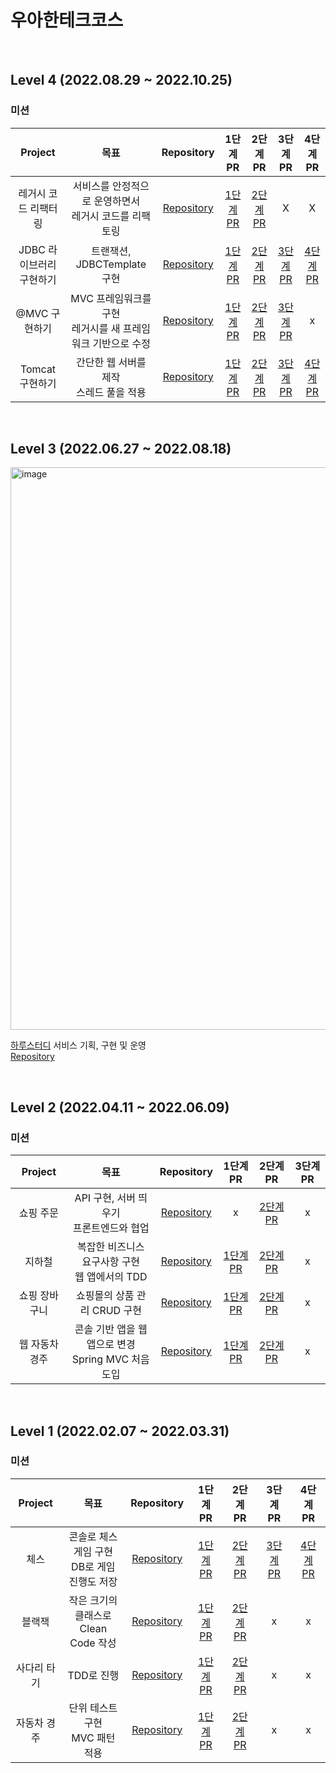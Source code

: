 # 우아한테크코스


<br>

## Level 4 (2022.08.29 ~ 2022.10.25)
### 미션
| Project | 목표 | Repository | 1단계 PR | 2단계 PR | 3단계 PR | 4단계 PR |
|:-----:|:-----:|:-----:|:-----:|:-----:|:-----:|:-----:|
|레거시 코드 리팩터링 <br>|서비스를 안정적으로 운영하면서<br> 레거시 코드를 리팩토링| [Repository](https://github.com/aak2075/jwp-refactoring)| [1단계 PR](https://github.com/woowacourse/jwp-refactoring/pull/455) | [2단계 PR](https://github.com/woowacourse/jwp-refactoring/pull/560) | X | X |
|JDBC 라이브러리 구현하기 <br>|트랜잭션, JDBCTemplate 구현| [Repository](https://github.com/aak2075/jwp-dashboard-jdbc)| [1단계 PR](https://github.com/woowacourse/jwp-dashboard-jdbc/pull/310) | [2단계 PR](https://github.com/woowacourse/jwp-dashboard-jdbc/pull/390) | [3단계 PR](https://github.com/woowacourse/jwp-dashboard-jdbc/pull/449) | [4단계 PR](https://github.com/woowacourse/jwp-dashboard-jdbc/pull/594)|
|@MVC 구현하기 <br>| MVC 프레임워크를 구현<br> 레거시를 새 프레임워크 기반으로 수정 |[Repository](https://github.com/aak2075/jwp-dashboard-mvc)| [1단계 PR](https://github.com/woowacourse/jwp-dashboard-mvc/pull/345) | [2단계 PR](https://github.com/woowacourse/jwp-dashboard-mvc/pull/458) | [3단계 PR](https://github.com/woowacourse/jwp-dashboard-mvc/pull/529) | x |
|Tomcat 구현하기 <br>| 간단한 웹 서버를 제작<br>스레드 풀을 적용 |[Repository](https://github.com/aak2075/jwp-dashboard-http)| [1단계 PR](https://github.com/woowacourse/jwp-dashboard-http/pull/332) | [2단계 PR](https://github.com/woowacourse/jwp-dashboard-http/pull/332) | [3단계 PR](https://github.com/woowacourse/jwp-dashboard-http/pull/411) | [4단계 PR](https://github.com/woowacourse/jwp-dashboard-http/pull/411) |

<br>

## Level 3 (2022.06.27 ~ 2022.08.18)

<img width="900" alt="image" src="">

[하루스터디](https://haru-study.com/) 서비스 기획, 구현 및 운영 <br>
[Repository](https://github.com/woowacourse-teams/2023-haru-study)

<br>

## Level 2 (2022.04.11 ~ 2022.06.09)
### 미션
| Project | 목표 | Repository | 1단계 PR | 2단계 PR | 3단계 PR |
|:-----:|:-----:|:-----:|:-----:|:-----:|:-----:|
|쇼핑 주문 <br>|API 구현, 서버 띄우기<br> 프론트엔드와 협업| [Repository](https://github.com/aak2075/jwp-shopping-order)|x|[2단계 PR](https://github.com/woowacourse/jwp-shopping-order/pull/15) |x|
|지하철 <br>|복잡한 비즈니스 요구사항 구현<br> 웹 앱에서의 TDD| [Repository](https://github.com/aak2075/jwp-subway-path)| [1단계 PR](https://github.com/woowacourse/jwp-subway-path/pull/69) | [2단계 PR](https://github.com/woowacourse/jwp-subway-path/pull/131) | x
|쇼핑 장바구니 <br>|쇼핑몰의 상품 관리 CRUD 구현 |[Repository](https://github.com/aak2075/jwp-shopping-cart)| [1단계 PR](https://github.com/woowacourse/jwp-shopping-cart/pull/199) | [2단계 PR](https://github.com/woowacourse/jwp-shopping-cart/pull/309)|x|
|웹 자동차 경주 <br>| 콘솔 기반 앱을 웹앱으로 변경<br>Spring MVC 처음 도입 |[Repository](https://github.com/aak2075/jwp-racingcar)| [1단계 PR](https://github.com/woowacourse/jwp-racingcar/pull/54) | [2단계 PR](https://github.com/woowacourse/jwp-racingcar/pull/171) |x|

<br>

## Level 1 (2022.02.07 ~ 2022.03.31)
### 미션
| Project | 목표 | Repository | 1단계 PR | 2단계 PR | 3단계 PR | 4단계 PR |
|:-----:|:-----:|:-----:|:-----:|:-----:|:-----:|:-----:|
|체스 <br>|콘솔로 체스 게임 구현<br> DB로 게임 진행도 저장| [Repository](https://github.com/aak2075/java-chess)|[1단계 PR](https://github.com/woowacourse/java-chess/pull/434)|[2단계 PR](https://github.com/woowacourse/java-chess/pull/434) | [3단계 PR](https://github.com/woowacourse/java-chess/pull/633) | [4단계 PR](https://github.com/woowacourse/java-chess/pull/633)|
|블랙잭 <br>|작은 크기의 클래스로<br>Clean Code 작성| [Repository](https://github.com/aak2075/java-blackjack)| [1단계 PR](https://github.com/woowacourse/java-blackjack/pull/440) | [2단계 PR](https://github.com/woowacourse/java-blackjack/pull/567) |x|x|
|사다리 타기 <br>|TDD로 진행 |[Repository](https://github.com/aak2075/java-ladder)| [1단계 PR](https://github.com/woowacourse/java-ladder/pull/89) | [2단계 PR](https://github.com/woowacourse/java-ladder/pull/239)|x|x|
|자동차 경주 <br>| 단위 테스트 구현<br> MVC 패턴 적용 | [Repository](https://github.com/aak2075/java-racingcar) | [1단계 PR](https://github.com/woowacourse/java-racingcar/pull/529) | [2단계 PR](https://github.com/woowacourse/java-racingcar/pull/615) |x|x|

